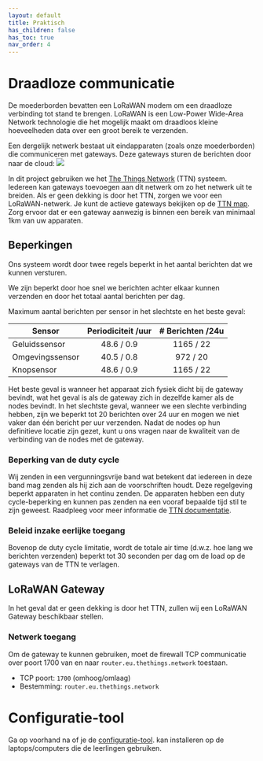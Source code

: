 ```yaml
---
layout: default
title: Praktisch
has_children: false
has_toc: true
nav_order: 4
---
```


# Draadloze communicatie
De moederborden bevatten een LoRaWAN modem om een draadloze verbinding tot stand te brengen.
LoRaWAN is een Low-Power Wide-Area Network technologie die het mogelijk maakt om draadloos kleine hoeveelheden data over een groot bereik te verzenden.

Een dergelijk netwerk bestaat uit eindapparaten (zoals onze moederborden) die communiceren met gateways. Deze gateways sturen de berichten door naar de cloud:
![](https://www.thethingsnetwork.org/docs/network/overview.png)

In dit project gebruiken we het [The Things Network](https://www.thethingsnetwork.org/) (TTN) systeem.
Iedereen kan gateways toevoegen aan dit netwerk om zo het netwerk uit te breiden.
Als er geen dekking is door het TTN, zorgen we voor een LoRaWAN-netwerk.
Je kunt de actieve gateways bekijken op de [TTN map](https://www.thethingsnetwork.org/map).
Zorg ervoor dat er een gateway aanwezig is binnen een bereik van minimaal 1km van uw apparaten.

## Beperkingen
Ons systeem wordt door twee regels beperkt in het aantal berichten dat we kunnen versturen.

We zijn beperkt door hoe snel we berichten achter elkaar kunnen verzenden en door het totaal aantal berichten per dag. 

Maximum aantal berichten per sensor in het slechtste en het beste geval:

| Sensor | Periodiciteit /uur | # Berichten /24u |
|----------------------|:-----------------:|:---------------:|
| Geluidssensor | 48.6 / 0.9 | 1165 / 22 |
| Omgevingssensor | 40.5 / 0.8 | 972 / 20 |
| Knopsensor | 48.6 / 0.9 | 1165 / 22 |

Het beste geval is wanneer het apparaat zich fysiek dicht bij de gateway bevindt, wat het geval is als de gateway zich in dezelfde kamer als de nodes bevindt. 
In het slechtste geval, wanneer we een slechte verbinding hebben, zijn we beperkt tot 20 berichten over 24 uur en mogen we niet vaker dan één bericht per uur verzenden. Nadat de nodes op hun definitieve locatie zijn gezet, kunt u ons vragen naar de kwaliteit van de verbinding van de nodes met de gateway.

### Beperking van de duty cycle
Wij zenden in een vergunningsvrije band wat betekent dat iedereen in deze band mag zenden als hij zich aan de voorschriften houdt. Deze regelgeving beperkt apparaten in het continu zenden. De apparaten hebben een duty cycle-beperking en kunnen pas zenden na een vooraf bepaalde tijd stil te zijn geweest.
Raadpleeg voor meer informatie de [TTN documentatie](https://www.thethingsnetwork.org/docs/lorawan/duty-cycle.html#maximum-duty-cycle).

### Beleid inzake eerlijke toegang
Bovenop de duty cycle limitatie, wordt de totale air time (d.w.z. hoe lang we berichten verzenden) beperkt tot 30 seconden per dag om de load op de gateways van de TTN te verlagen. 

## LoRaWAN Gateway
In het geval dat er geen dekking is door het TTN, zullen wij een LoRaWAN Gateway beschikbaar stellen.

### Netwerk toegang
Om de gateway te kunnen gebruiken, moet de firewall TCP communicatie over poort 1700 van en naar `router.eu.thethings.network` toestaan.

- TCP poort: `1700` (omhoog/omlaag)
- Bestemming: `router.eu.thethings.network`

# Configuratie-tool

Ga op voorhand na of je de [configuratie-tool](https://github.com/dramco-iwast/qt-config/releases).  kan installeren op de laptops/computers die de leerlingen gebruiken.